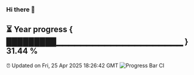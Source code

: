 ### Hi there 👋
⏳ Year progress { █████████▁▁▁▁▁▁▁▁▁▁▁▁▁▁▁▁▁▁▁▁▁ } 31.44 %
---
⏰ Updated on Fri, 25 Apr 2025 18:26:42 GMT
![Progress Bar CI](https://github.com/liununu/liununu/workflows/Progress%20Bar%20CI/badge.svg)
